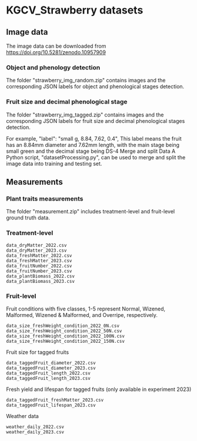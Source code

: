 # KGCV_Strawberry datasets
## Image data
The image data can be downloaded from https://doi.org/10.5281/zenodo.10957909
### Object and phenology detection
The folder "strawberry_img_random.zip" contains images and the corresponding JSON labels for object and phenological stages detection.

### Fruit size and decimal phenological stage
The folder "strawberry_img_tagged.zip" contains images and the corresponding JSON labels for fruit size and decimal phenological stages detection.

For example,
"label": "small g, 8.84, 7.62, 0.4",
This label means the fruit has an 8.84mm diameter and 7.62mm length, 
with the main stage being small green and the decimal stage being DS-4
Merge and split Data
A Python script, "datasetProcessing.py", can be used to merge and split the image data into training and testing set.

## Measurements
### Plant traits measurements
The folder "measurement.zip" includes treatment-level and fruit-level ground truth data. 

### Treatment-level
```
data_dryMatter_2022.csv
data_dryMatter_2023.csv
data_freshMatter_2022.csv
data_freshMatter_2023.csv
data_fruitNumber_2022.csv
data_fruitNumber_2023.csv
data_plantBiomass_2022.csv
data_plantBiomass_2023.csv
```
### Fruit-level
Fruit conditions with five classes, 1-5 represent Normal, Wizened, Malformed, Wizened & Malformed, and Overripe, respectively.
```
data_size_freshWeight_condition_2022_0N.csv
data_size_freshWeight_condition_2022_50N.csv
data_size_freshWeight_condition_2022_100N.csv
data_size_freshWeight_condition_2022_150N.csv
```
Fruit size for tagged fruits
```
data_taggedFruit_diameter_2022.csv
data_taggedFruit_diameter_2023.csv
data_taggedFruit_length_2022.csv
data_taggedFruit_length_2023.csv
```
Fresh yield and lifespan for tagged fruits (only available in experiment 2023)
```
data_taggedFruit_freshMatter_2023.csv
data_taggedFruit_lifespan_2023.csv
```
Weather data
```
weather_daily_2022.csv
weather_daily_2023.csv
```
